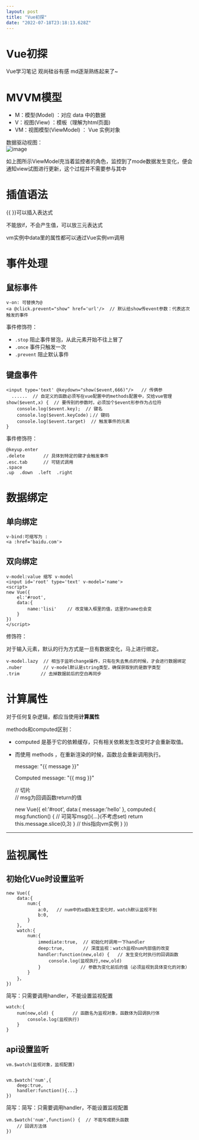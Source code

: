 ```yaml
---
layout: post
title: "Vue初探"
date: "2022-07-18T23:18:13.628Z"
---
```

Vue初探
=====

Vue学习笔记 观尚硅谷有感 md逐渐熟练起来了~

MVVM模型
======

*   M：模型(Model) ：对应 data 中的数据
*   V：视图(View) ：模板（理解为html页面)
*   VM：视图模型(ViewModel) ： Vue 实例对象

数据驱动视图：  
![image](https://img2022.cnblogs.com/blog/2722623/202207/2722623-20220718202817291-1233687476.jpg)

如上图所示ViewModel充当着监控者的角色，监控到了mode数据发生变化，便会通知view试图进行更新，这个过程并不需要参与其中

插值语法
====

{{ }}可以插入表达式

不能放if，不会产生值，可以放三元表达式

vm实例中data里的属性都可以通过Vue实例vm调用

事件处理
====

鼠标事件
----

    v-on: 可替换为@
    <a @click.prevent="show" href='url'/>  // 默认给show传event参数：代表这次触发的事件
    

事件修饰符：

*   `.stop` 阻止事件冒泡，从此元素开始不往上冒了
*   `.once` 事件只触发一次
*   `.prevent` 阻止默认事件

键盘事件
----

    <input type='text' @keydown="show($event,666)"/>   // 传俩参 
      ......  // 自定义的函数必须写在vue配置中的methods配置中，交给vue管理
    show($event,x) {  // 要传别的参数时，必须加个$event形参作为占位符
    	console.log($event.key);  // 键名
    	console.log($event.keyCode)；// 键码
    	console.log($event.target)  // 触发事件的元素
    }
    

事件修饰符：

    @keyup.enter
    .delete       // 具体到特定的键才会触发事件
    .esc.tab	  // 可链式调用
    .space
    .up  .down  .left  .right
    

数据绑定
====

单向绑定
----

    v-bind:可缩写为 :
    <a :href='baidu.com'>
    

双向绑定
----

    v-model:value 缩写 v-model
    <input id='root' type='text' v-model='name'>
    <script>
    new Vue({
    	el:'#root',
    	data:{
    		name:'lisi'    // 改变输入框里的值，这里的name也会变
    	}
    })
    </script>
    

修饰符：

对于输入元素，默认的行为方式是一旦有数据变化，马上进行绑定。

    v-model.lazy  // 相当于监听change操作，只有在失去焦点的时候，才会进行数据绑定
    .nuber        // v-model默认是string类型，确保获取到的是数字类型
    .trim        // 去掉数据前后的空白再同步
    

计算属性
====

对于任何复杂逻辑，都应当使用**计算属性**

methods和computed区别：

*   computed 是基于它的依赖缓存，只有相关依赖发生改变时才会重新取值。
    
*   而使用 methods ，在重新渲染的时候，函数总会重新调用执行。
    

    <div id="root">
      <p> message: "{{ message }}"</p>
      <p>Computed message: "{{ msg }}"</p>   // 切片
    </div>					// msg为回调函数return的值
    

    new Vue({
        el:'#root',
        data:{
            message:'hello'
        },
        computed:{
            msg:function() {	// 可简写msg(){...}(不考虑set)
                return this.message.slice(0,3)
            }       // this指向vm实例
        }
    })
    

* * *

监视属性
====

初始化Vue时设置监听
-----------

    new Vue({
        data:{
            num:{     
                a:0,   // num中的a或b发生变化时，watch默认监视不到
                b:0,
            }
        },
        watch:{
            num:{  
                immediate:true,  // 初始化时调用一下handler
                deep:true,       // 深度监视：watch监视num内部值的改变
                handler:function(new,old) {   // 发生变化时执行的回调函数
                    console.log(监视执行,new,old)
                }				// 参数为变化前后的值（必须监视到具体变化的对象）
            }
        }，
    })
    

简写：只需要调用handler，不能设置监视配置

    watch:{
        num(new,old) {       // 函数名为监视对象，函数体为回调执行体
        	console.log(监视执行)
        }
    }
    

api设置监听
-------

    vm.$watch(监视对象，监视配置)
    

    vm.$watch('num',{       
        deep:true,
        handler:function(){...}
    })
    

简写：简写：只需要调用handler，不能设置监视配置

    vm.$watch('num',function() {  // 不能写成箭头函数 
        // 回调方法体
    })